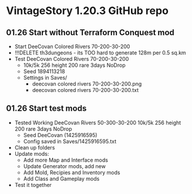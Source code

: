 # VintageStory 1.20.3 GitHub repo 

## 01.26 Start without Terraform Conquest mod
- Start DeeCovan Colored Rivers 70-200-30-200 
- !!!DELETE th3dungeons - its TOO hard to generate 128m per 0.5 sq.km
- Test DeeCovan Colored Rivers 70-200-30-200 
  - 10k/5k 256 height 200 rare 3days NoDrop
  - Seed 1894113218
  - Settings in Saves/
    - deecovan colored rivers 70-200-30-200.png
    - deecovan colored rivers 70-200-30-200.txt

## 01.26 Start test mods
- Tested Working DeeCovan Rivers 50-300-30-200 10k/5k 256 height 200 rare 3days NoDrop
  - Seed DeeCovan (1425916595)
  - Config saved in Saves/1425916595.txt
- Clean up folders
- Update mods:
  - Add more Map and Interface mods
  - Update Generator mods, add new
  - Add Mold, Recipies and Inventory mods
  - Add Class and Gameplay mods
- Test it together
